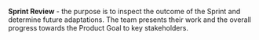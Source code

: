 **Sprint Review** - the purpose is to inspect the outcome of the Sprint and determine future adaptations. The team presents their work and the overall progress towards the Product Goal to key stakeholders. 
